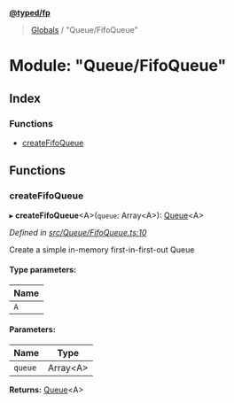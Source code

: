 **[@typed/fp](../README.md)**

> [Globals](../globals.md) / "Queue/FifoQueue"

# Module: "Queue/FifoQueue"

## Index

### Functions

* [createFifoQueue](_queue_fifoqueue_.md#createfifoqueue)

## Functions

### createFifoQueue

▸ **createFifoQueue**\<A>(`queue`: Array\<A>): [Queue](../interfaces/_queue_queue_.queue.md)\<A>

*Defined in [src/Queue/FifoQueue.ts:10](https://github.com/TylorS/typed-fp/blob/ac98ca1/src/Queue/FifoQueue.ts#L10)*

Create a simple in-memory first-in-first-out Queue

#### Type parameters:

Name |
------ |
`A` |

#### Parameters:

Name | Type |
------ | ------ |
`queue` | Array\<A> |

**Returns:** [Queue](../interfaces/_queue_queue_.queue.md)\<A>
